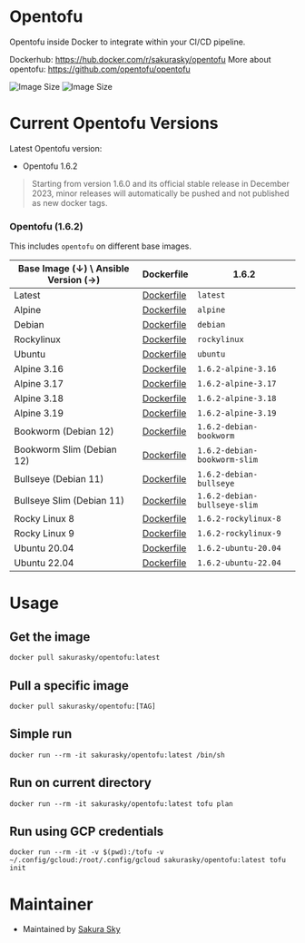 # Opentofu
Opentofu inside Docker to integrate within your CI/CD pipeline.  

Dockerhub: https://hub.docker.com/r/sakurasky/opentofu
More about opentofu: https://github.com/opentofu/opentofu


![Image Size](https://img.shields.io/docker/pulls/sakurasky/opentofu "Image Size") ![Image Size](https://img.shields.io/docker/image-size/sakurasky/opentofu/latest "Image Size")

# Current Opentofu Versions

Latest Opentofu version: 

* Opentofu 1.6.2

> Starting from version 1.6.0 and its official stable release in December 2023, minor releases will automatically be pushed and not published as new docker tags.

### Opentofu (1.6.2)

This includes `opentofu` on different base images.

| Base Image (↓) \ Ansible Version (→) | Dockerfile                                                                                                        | 1.6.2                        |
|--------------------------------------|-------------------------------------------------------------------------------------------------------------------|-------------------------------------|
| Latest                               | [Dockerfile](https://github.com/sakura-sky/docker-opentofu/blob/main/opentofu/alpine319/Dockerfile)            | `latest`                            |
| Alpine                               | [Dockerfile](https://github.com/sakura-sky/docker-opentofu/blob/main/opentofu/alpine319/Dockerfile)            | `alpine`                            |
| Debian                               | [Dockerfile](https://github.com/sakura-sky/docker-opentofu/blob/main/opentofu/debian-bookworm-slim/Dockerfile) | `debian`                            |
| Rockylinux                           | [Dockerfile](https://github.com/sakura-sky/docker-opentofu/blob/main/opentofu/rocky9/Dockerfile)               | `rockylinux`                        |
| Ubuntu                               | [Dockerfile](https://github.com/sakura-sky/docker-opentofu/blob/main/opentofu/ubuntu2204/Dockerfile)           | `ubuntu`                            |
| Alpine 3.16                          | [Dockerfile](https://github.com/sakura-sky/docker-opentofu/blob/main/opentofu/alpine316/Dockerfile)            | `1.6.2-alpine-3.16`          |
| Alpine 3.17                          | [Dockerfile](https://github.com/sakura-sky/docker-opentofu/blob/main/opentofu/alpine317/Dockerfile)            | `1.6.2-alpine-3.17`          |
| Alpine 3.18                          | [Dockerfile](https://github.com/sakura-sky/docker-opentofu/blob/main/opentofu/alpine318/Dockerfile)            | `1.6.2-alpine-3.18`          |
| Alpine 3.19                          | [Dockerfile](https://github.com/sakura-sky/docker-opentofu/blob/main/opentofu/alpine319/Dockerfile)            | `1.6.2-alpine-3.19`          |
| Bookworm (Debian 12)                 | [Dockerfile](https://github.com/sakura-sky/docker-opentofu/blob/main/opentofu/debian-bookworm/Dockerfile)      | `1.6.2-debian-bookworm`      |
| Bookworm Slim (Debian 12)            | [Dockerfile](https://github.com/sakura-sky/docker-opentofu/blob/main/opentofu/debian-bookworm-slim/Dockerfile) | `1.6.2-debian-bookworm-slim` |
| Bullseye (Debian 11)                 | [Dockerfile](https://github.com/sakura-sky/docker-opentofu/blob/main/opentofu/debian-bullseye/Dockerfile)      | `1.6.2-debian-bullseye`      |
| Bullseye Slim (Debian 11)            | [Dockerfile](https://github.com/sakura-sky/docker-opentofu/blob/main/opentofu/debian-bullseye-slim/Dockerfile) | `1.6.2-debian-bullseye-slim` |
| Rocky Linux 8                        | [Dockerfile](https://github.com/sakura-sky/docker-opentofu/blob/main/opentofu/rocky8/Dockerfile)               | `1.6.2-rockylinux-8`         |
| Rocky Linux 9                        | [Dockerfile](https://github.com/sakura-sky/docker-opentofu/blob/main/opentofu/rocky9/Dockerfile)               | `1.6.2-rockylinux-9`         |
| Ubuntu 20.04                         | [Dockerfile](https://github.com/sakura-sky/docker-opentofu/blob/main/opentofu/ubuntu2004/Dockerfile)           | `1.6.2-ubuntu-20.04`         |
| Ubuntu 22.04                         | [Dockerfile](https://github.com/sakura-sky/docker-opentofu/blob/main/opentofu/ubuntu2204/Dockerfile)           | `1.6.2-ubuntu-22.04`         |


# Usage
## Get the image
```
docker pull sakurasky/opentofu:latest
```
## Pull a specific image
```
docker pull sakurasky/opentofu:[TAG]
```

## Simple run
```
docker run --rm -it sakurasky/opentofu:latest /bin/sh
```

## Run on current directory
```
docker run --rm -it sakurasky/opentofu:latest tofu plan
```

## Run using GCP credentials
```
docker run --rm -it -v $(pwd):/tofu -v ~/.config/gcloud:/root/.config/gcloud sakurasky/opentofu:latest tofu init
```

# Maintainer

* Maintained by [Sakura Sky](https://sakurasky.com/)